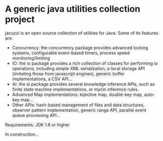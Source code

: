 # A generic java utilities collection project

jacuzzi is an open source collection of utilities for Java. Some of its features are:

- Concurrency: the concurrency package provides advanced locking systems, configurable event-based timers, process speed monitoring/limiting
- IO: the io package provides a rich collection of classes for performing io operations, including simple XML serialization, a local storage API (imitating those from javascript engines), generic buffer implementations, a CSV API...
- AI: the ai package provides several knowledge inference APIs, such as finite state machine implementations, or mycin inference rules.
- Advanced Map implementations: bijective map, double-key map, auto-key map...
- Other APIs: hash-based management of files and data structures, observer pattern implementation, generic range API, parallel event queue processing API...

Requirements: JDK 1.8 or higher

In construction...
